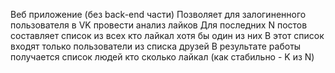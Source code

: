 Веб приложение (без back-end части)
Позволяет для залогиненного пользователя в VK провести анализ лайков
Для последних N постов составляет список из всех кто лайкал хотя бы один из них
В этот список входят только пользователи из списка друзей
В результате работы получается список людей кто сколько лайкал (как стабильно - K из N)
